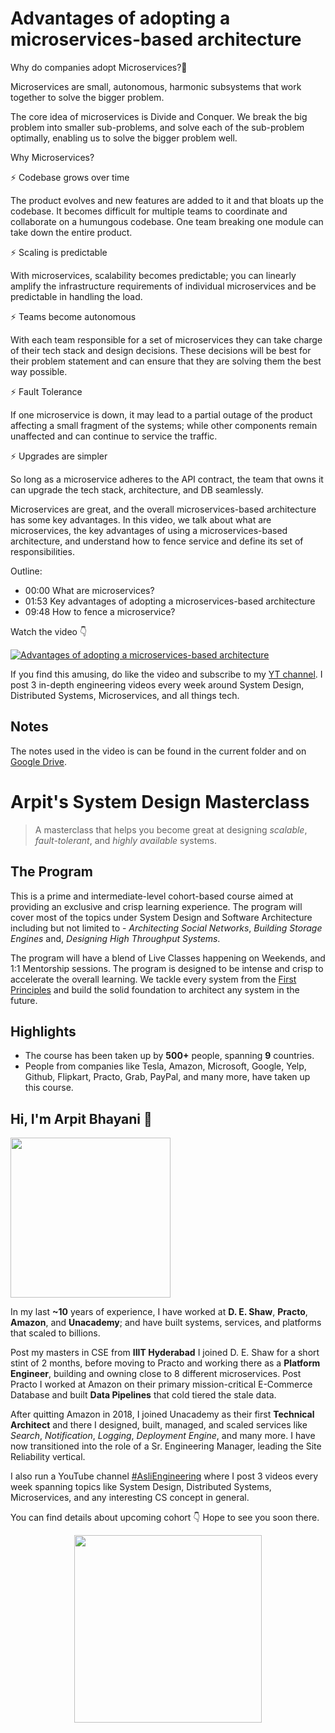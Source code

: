 Advantages of adopting a microservices-based architecture
===


Why do companies adopt Microservices?🤔 

Microservices are small, autonomous, harmonic subsystems that work together to solve the bigger problem.

The core idea of microservices is Divide and Conquer. We break the big problem into smaller sub-problems, and solve each of the sub-problem optimally, enabling us to solve the bigger problem well.

Why Microservices?

⚡ Codebase grows over time

The product evolves and new features are added to it and that bloats up the codebase. It becomes difficult for multiple teams to coordinate and collaborate on a humungous codebase. One team breaking one module can take down the entire product.

⚡ Scaling is predictable

With microservices, scalability becomes predictable; you can linearly amplify the infrastructure requirements of individual microservices and be predictable in handling the load.

⚡ Teams become autonomous

With each team responsible for a set of microservices they can take charge of their tech stack and design decisions. These decisions will be best for their problem statement and can ensure that they are solving them the best way possible.

⚡ Fault Tolerance

If one microservice is down, it may lead to a partial outage of the product affecting a small fragment of the systems; while other components remain unaffected and can continue to service the traffic.

⚡ Upgrades are simpler

So long as a microservice adheres to the API contract, the team that owns it can upgrade the tech stack, architecture, and DB seamlessly.


Microservices are great, and the overall microservices-based architecture has some key advantages. In this video, we talk about what are microservices, the key advantages of using a microservices-based architecture, and understand how to fence service and define its set of responsibilities.

Outline:

 - 00:00 What are microservices?
 - 01:53 Key advantages of adopting a microservices-based architecture
 - 09:48 How to fence a microservice?

Watch the video 👇‍

[![Advantages of adopting a microservices-based architecture](https://i.ytimg.com/vi/JPj6mhVLQN0/mqdefault.jpg)](https://www.youtube.com/watch?v=JPj6mhVLQN0)

If you find this amusing, do like the video and subscribe to my [YT channel](asliengineering.com). I post 3 in-depth engineering videos every week around System Design, Distributed Systems, Microservices, and all things tech.


## Notes

The notes used in the video is can be found in the current folder and on [Google Drive](https://drive.google.com/file/d/1lK2e3me09VNz51DWDunI5xDmlgLnOvfC/view).


# Arpit's System Design Masterclass

> A masterclass that helps you become great at designing _scalable_, _fault-tolerant_, and _highly available_ systems.

## The Program

This is a prime and intermediate-level cohort-based course aimed at providing an exclusive and crisp learning experience. The program will cover most of the topics under System Design and Software Architecture including but not limited to - _Architecting Social Networks_, _Building Storage Engines_ and, _Designing High Throughput Systems_.

The program will have a blend of Live Classes happening on Weekends, and 1:1 Mentorship sessions. The program is designed to be intense and crisp to accelerate the overall learning. We tackle every system from the [First Principles](https://en.wikipedia.org/wiki/First_principle) and build the solid foundation to architect any system in the future.


## Highlights

 - The course has been taken up by __500+__ people, spanning __9__ countries.
 - People from companies like Tesla, Amazon, Microsoft, Google, Yelp, Github, Flipkart, Practo, Grab, PayPal, and many more, have taken up this course.


## Hi, I'm Arpit Bhayani 👋

<img width="256px" src="https://arpitbhayani.me/static/img/arpit.jpg" />

In my last **~10** years of experience, I have worked at **D. E. Shaw**, **Practo**, **Amazon**, and **Unacademy**; and have built systems, services, and platforms that scaled to billions.

Post my masters in CSE from **IIIT Hyderabad** I joined D. E. Shaw for a short stint of 2 months, before moving to Practo and working there as a **Platform Engineer**, building and owning close to 8 different microservices. Post Practo I worked at Amazon on their primary mission-critical E-Commerce Database and built **Data Pipelines** that cold tiered the stale data.

After quitting Amazon in 2018, I joined Unacademy as their first **Technical Architect** and there I designed, built, managed, and scaled services like _Search_, _Notification_, _Logging_, _Deployment Engine_, and many more. I have now transitioned into the role of a Sr. Engineering Manager, leading the Site Reliability vertical.

I also run a YouTube channel [#AsliEngineering](https://www.youtube.com/c/ArpitBhayani) where I post 3 videos every week spanning topics like System Design, Distributed Systems, Microservices, and any interesting CS concept in general.

You can find details about upcoming cohort 👇‍ Hope to see you soon there.

<center>
<a target="_blank" href="https://arpitbhayani.me/masterclass">
<img src="https://user-images.githubusercontent.com/4745789/137859181-d4499cf4-ce65-4466-8b88-a078ece0f081.PNG" width="300px" />
</a>
</center>